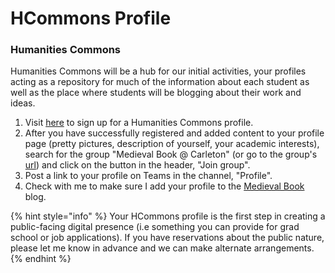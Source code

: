 # HCommons Profile

### Humanities Commons

Humanities Commons will be a hub for our initial activities, your profiles acting as a repository for much of the information about each student as well as the place where students will be blogging about their work and ideas.

1. Visit [here](https://registry.hcommons.org/registry/co\_petitions/start/coef:158) to sign up for a Humanities Commons profile.
2. After you have successfully registered and  added content to your profile page (pretty pictures, description of yourself, your academic interests), search for the group "Medieval Book @ Carleton" (or go to the group's [url](https://hcommons.org/groups/medieval-book-carleton/)) and click on the button in the header, "Join group".
3. Post a link to your profile on Teams in the channel, "Profile".
4. Check with me to make sure I add your profile to the [Medieval Book](https://medievalbook.hcommons.org) blog.

{% hint style="info" %}
Your HCommons profile is the first step in creating a public-facing digital presence (i.e something you can provide for grad school or job applications). If you have reservations about the public nature, please let me know in advance and we can make alternate arrangements.&#x20;
{% endhint %}
